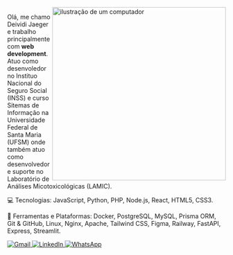 <img src="https://raw.githubusercontent.com/MicaelliMedeiros/micaellimedeiros/master/image/computer-illustration.png" alt="ilustração de um computador" min-width="400px" max-width="400px" width="400px" align="right">

<p align="left"> 
  Olá, me chamo Deividi Jaeger e trabalho principalmente com <strong>web development</strong>.
  Atuo como desenvoledor no Instituo Nacional do Seguro Social (INSS)
  e curso Sitemas de Informação na Universidade Federal de Santa Maria (UFSM) onde também atuo como
  desenvolvedor e suporte no Laboratório de Análises Micotoxicológicas (LAMIC).
</p>
<p align="left">
  💻 Tecnologias: JavaScript, Python, PHP, Node.js, React, HTML5, CSS3.
</p>

<p align="left">
  💼 Ferramentas e Plataformas: Docker, PostgreSQL, MySQL, Prisma ORM, Git & GitHub, Linux, Nginx, Apache, Tailwind CSS, Figma, Railway, FastAPI, Express, Streamlit.
</p>

<p align="left">
  <a href="mailto:deividi.contato@gmail.com" title="Gmail">
    <img src="https://img.shields.io/badge/-Gmail-FF0000?style=flat-square&labelColor=FF0000&logo=gmail&logoColor=white&link=mailto:deividi.contato@gmail.com" alt="Gmail"/>
  </a>
  <a href="https://www.linkedin.com/in/deividi-jaeger/" title="LinkedIn">
    <img src="https://img.shields.io/badge/-Linkedin-0e76a8?style=flat-square&logo=Linkedin&logoColor=white&link=LINK-DO-SEU-LINKEDIN" alt="LinkedIn"/>
  </a>
  <a href="https://wa.me/5555999652574" title="WhatsApp">
    <img src="https://img.shields.io/badge/-WhatsApp-25d366?style=flat-square&labelColor=25d366&logo=whatsapp&logoColor=white&link=API-DO-SEU-WHATSAPP" alt="WhatsApp"/>
  </a>
</p>
